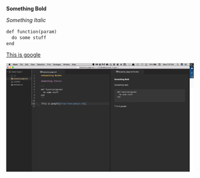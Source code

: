 **Something Bold**

*Something Italic*

```
def function(param)
  do some stuff
end
```

[This is google](http://www.google.com)

![This is our picture](work.png)

